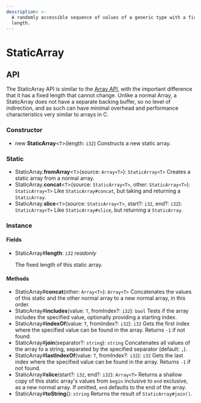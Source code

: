 ```yaml
---
description: >-
  A randomly accessible sequence of values of a generic type with a fixed
  length.
---
```


# StaticArray

## API

The StaticArray API is similar to the [Array API](../standard-library/array.md), with the important difference that it has a fixed length that cannot change. Unlike a normal Array, a StaticArray does not have a separate backing buffer, so no level of indirection, and as such can have minimal overhead and performance characteristics very similar to arrays in C.

### Constructor

* new **StaticArray**&lt;`T`&gt;\(length: `i32`\) Constructs a new static array.

### Static

* StaticArray.**fromArray**&lt;`T`&gt;\(source: `Array<T>`\): `StaticArray<T>` Creates a static array from a normal array.
* StaticArray.**concat**&lt;`T`&gt;\(source: `StaticArray<T>`, other: `StaticArray<T>`\): `StaticArray<T>` Like `StaticArray#concat`, but taking and returning a `StaticArray`.
* StaticArray.**slice**&lt;`T`&gt;\(source: `StaticArray<T>`, start?: `i32`, end?: `i32`\): `StaticArray<T>` Like `StaticArray#slice`, but returning a `StaticArray`.

### Instance

#### Fields

* StaticArray\#**length**: `i32` _readonly_

  The fixed length of this static array.

#### Methods

* StaticArray\#**concat**\(other: `Array<T>`\): `Array<T>` Concatenates the values of this static and the other normal array to a new normal array, in this order.
* StaticArray\#**includes**\(value: `T`, fromIndex?: `i32`\): `bool` Tests if the array includes the specified value, optionally providing a starting index.
* StaticArray\#**indexOf**\(value: `T`, fromIndex?: `i32`\): `i32` Gets the first index where the specified value can be found in the array. Returns `-1` if not found.
* StaticArray\#**join**\(separator?: `string`\): `string` Concatenates all values of the array to a string, separated by the specified separator \(default: `,`\).
* StaticArray\#**lastIndexOf**\(value: `T`, fromIndex?: `i32`\): `i32` Gets the last index where the specified value can be found in the array. Returns `-1` if not found.
* StaticArray\#**slice**\(start?: `i32`, end?: `i32`\): `Array<T>` Returns a shallow copy of this static array's values from `begin` inclusive to `end` exclusive, as a new normal array. If omitted, `end` defaults to the end of the array.
* StaticArray\#**toString**\(\): `string` Returns the result of `StaticArray#join()`.

